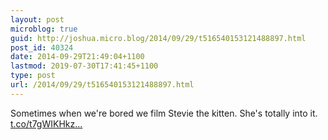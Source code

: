 ```yaml
---
layout: post
microblog: true
guid: http://joshua.micro.blog/2014/09/29/t516540153121488897.html
post_id: 40324
date: 2014-09-29T21:49:04+1100
lastmod: 2019-07-30T17:41:45+1100
type: post
url: /2014/09/29/t516540153121488897.html
---
```

Sometimes when we're bored we film Stevie the kitten. She's totally into it. [t.co/t7gWIKHkz...](http://t.co/t7gWIKHkzn)
